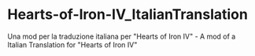 # Hearts-of-Iron-IV_ItalianTranslation
Una mod per la traduzione italiana per "Hearts of Iron IV" - A mod of a Italian Translation for "Hearts of Iron IV"
